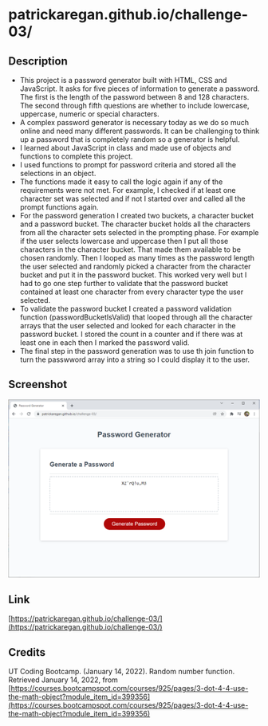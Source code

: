 # patrickaregan.github.io/challenge-03/

## Description
- This project is a password generator built with HTML, CSS and JavaScript. It asks for five
pieces of information to generate a password. The first is the length of the password between
8 and 128 characters. The second through fifth questions are whether to include lowercase,
uppercase, numeric or special characters.
- A complex password generator is necessary today as we do so much online and need many different
passwords. It can be challenging to think up a password that is completely random so a generator
is helpful.
- I learned about JavaScript in class and made use of objects and functions to complete this project.
- I used functions to prompt for password criteria and stored all the selections in an object.
- The functions made it easy to call the logic again if any of the requirements were not met. For example, I checked if at least one character set was selected and if not I started over and called all the prompt functions again.
- For the password generation I created two buckets, a character bucket and a password bucket. The character bucket holds all the characters from all the character sets selected in the prompting phase. For example if the user selects lowercase and uppercase then I put all those characters in the character bucket. That made them available to be chosen randomly. Then I looped as many times as the password length the user selected and randomly picked a character from the character bucket and put it in the password bucket. This worked very well but I had to go one step further to validate that the password bucket contained at least one character from every character type the user selected.
- To validate the password bucket I created a password validation function (passwordBucketIsValid) that looped through all the character arrays that the user selected and looked for each character in the password bucket. I stored the count in a counter and if there was at least one in each then I marked the password valid.
- The final step in the password generation was to use th join function to turn the passwword array into a string so I could display it to the user.

## Screenshot
![Patrick Regan Portfolio](assets/images/screenshot.png)


## Link
[https://patrickaregan.github.io/challenge-03/](https://patrickaregan.github.io/challenge-03/)

## Credits

UT Coding Bootcamp. (January 14, 2022). Random number function.
Retrieved January 14, 2022,
from [https://courses.bootcampspot.com/courses/925/pages/3-dot-4-4-use-the-math-object?module_item_id=399356](https://courses.bootcampspot.com/courses/925/pages/3-dot-4-4-use-the-math-object?module_item_id=399356)